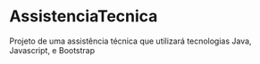 # AssistenciaTecnica
Projeto de uma assistência técnica que utilizará tecnologias Java, Javascript, e Bootstrap
